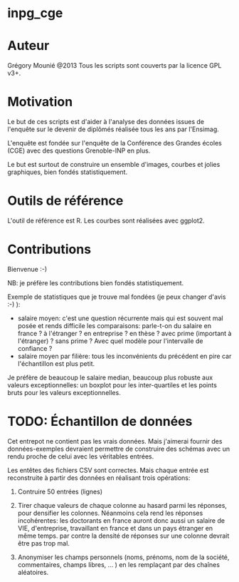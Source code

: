 inpg_cge
========

# Auteur

Grégory Mounié @2013
Tous les scripts sont couverts par la licence GPL v3+.

# Motivation

Le but de ces scripts est d'aider à l'analyse des données issues
de l'enquête sur le devenir de diplômés réalisée tous les ans par
l'Ensimag.

L'enquête est fondée sur l'enquête de la Conférence des Grandes écoles
(CGE) avec des questions Grenoble-INP en plus.

Le but est surtout de construire un ensemble d'images, courbes et
jolies graphiques, bien fondés statistiquement.

# Outils de référence

L'outil de référence est R. Les courbes sont réalisées avec ggplot2.

# Contributions

Bienvenue :-)

NB: je préfère les contributions bien fondés statistiquement.

Exemple de statistiques que je trouve mal fondées (je peux changer
d'avis :-) ):

- salaire moyen: c'est une question récurrente mais qui est souvent
  mal posée et rends difficile les comparaisons: parle-t-on du salaire
  en france ? à l'étranger ? en entreprise ? en thèse ?  avec prime
  (important à l'étranger) ? sans prime ? Avec quel modèle pour
  l'intervalle de confiance ?
- salaire moyen par filière: tous les inconvénients du précédent en
  pire car l'échantillon est plus petit.

Je préfère de beaucoup le salaire median, beaucoup plus robuste aux
valeurs exceptionnelles: un boxplot pour les inter-quartiles et les
points bruts pour les valeurs exceptionnelles.


# TODO: Échantillon de données

Cet entrepot ne contient pas les vrais données.  Mais j'aimerai
fournir des données-exemples devraient permettre de construire des
schémas avec un rendu proche de celui avec les véritables entrées.

Les entêtes des fichiers CSV sont correctes. Mais chaque entrée est
reconstruite à partir des données en réalisant trois opérations:

1. Contruire 50 entrées (lignes)

2. Tirer chaque valeurs de chaque colonne au hasard parmi les
réponses, pour densifier les colonnes. Néanmoins cela rend les
réponses incohérentes: les doctorants en france auront donc aussi un
salaire de VIE, d'entreprise, travaillant en france et dans un pays
étranger en même temps. par contre la densité de réponses sur une
colonne devrait être pas trop mal.

3. Anonymiser les champs personnels (noms, prénoms, nom de la société,
commentaires, champs libres, ... ) en les remplaçant par des chaînes
aléatoires.
